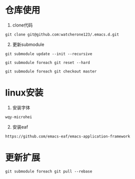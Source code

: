 # 仓库使用
1. clone代码
```
git clone git@github.com:watcherone123/.emacs.d.git
```

2. 更新submodule
```
git submodule update --init --recursive

git submodule foreach git reset --hard

git submodule foreach git checkout master
```
# linux安装
1. 安装字体
```
wqy-microhei
```
2. 安装eaf
```
https://github.com/emacs-eaf/emacs-application-framework
```

# 更新扩展
```
git submodule foreach git pull --rebase
```